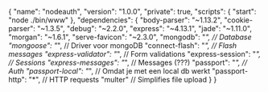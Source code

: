 {
  "name": "nodeauth",
  "version": "1.0.0",
  "private": true,
  "scripts": {
    "start": "node ./bin/www"
  },
  "dependencies": {
    "body-parser": "~1.13.2",
    "cookie-parser": "~1.3.5",
    "debug": "~2.2.0",
    "express": "~4.13.1",
    "jade": "~1.11.0",
    "morgan": "~1.6.1",
    "serve-favicon": "~2.3.0",
    "mongodb": "*",             // Database
    "mongoose": "*",            // Driver voor mongoDB
    "connect-flash": "*",       // Flash messages
    "express-validator": "*",   // Form validations
    "express-session": "*",     // Sessions
    "express-messages": "*",    // Messages (???)
    "passport": "*",            // Auth
    "passport-local": "*",      // Omdat je met een local db werkt
    "passport-http": "*",       // HTTP requests
    "multer"                    // Simplifies file upload
  }
}
